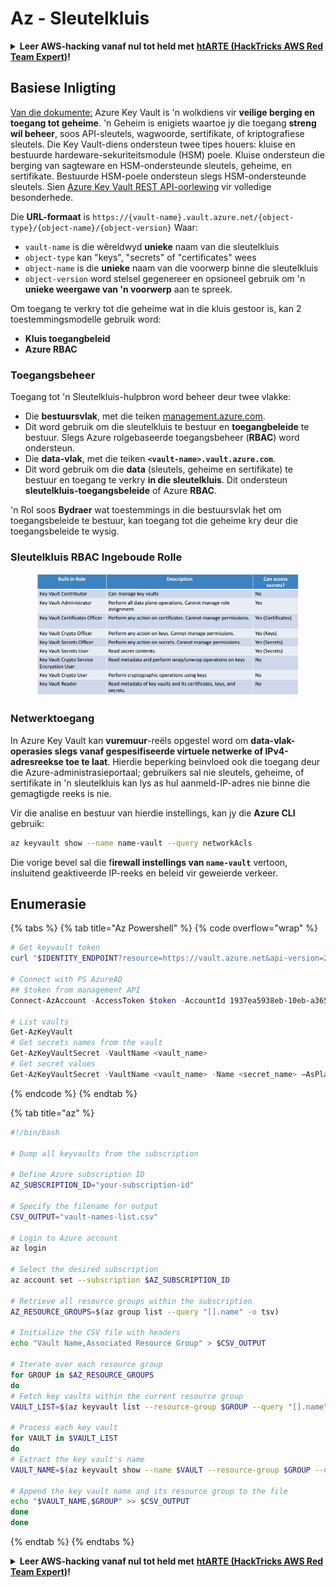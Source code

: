 # Az - Sleutelkluis

<details>

<summary><strong>Leer AWS-hacking vanaf nul tot held met</strong> <a href="https://training.hacktricks.xyz/courses/arte"><strong>htARTE (HackTricks AWS Red Team Expert)</strong></a><strong>!</strong></summary>

Ander maniere om HackTricks te ondersteun:

* As jy jou **maatskappy geadverteer wil sien in HackTricks** of **HackTricks in PDF wil aflaai** Kyk na die [**INSKRYWINGSPLANNE**](https://github.com/sponsors/carlospolop)!
* Kry die [**amptelike PEASS & HackTricks swag**](https://peass.creator-spring.com)
* Ontdek [**Die PEASS Familie**](https://opensea.io/collection/the-peass-family), ons versameling eksklusiewe [**NFTs**](https://opensea.io/collection/the-peass-family)
* **Sluit aan by die** 💬 [**Discord-groep**](https://discord.gg/hRep4RUj7f) of die [**telegram-groep**](https://t.me/peass) of **volg** ons op **Twitter** 🐦 [**@hacktricks\_live**](https://twitter.com/hacktricks\_live)**.**
* **Deel jou haktruuks deur PR's in te dien by die** [**HackTricks**](https://github.com/carlospolop/hacktricks) en [**HackTricks Cloud**](https://github.com/carlospolop/hacktricks-cloud) github-opslag.

</details>

## Basiese Inligting

[Van die dokumente:](https://learn.microsoft.com/en-us/azure/key-vault/general/basic-concepts) Azure Key Vault is 'n wolkdiens vir **veilige berging en toegang tot geheime**. 'n Geheim is enigiets waartoe jy die toegang **streng wil beheer**, soos API-sleutels, wagwoorde, sertifikate, of kriptografiese sleutels. Die Key Vault-diens ondersteun twee tipes houers: kluise en bestuurde hardeware-sekuriteitsmodule (HSM) poele. Kluise ondersteun die berging van sagteware en HSM-ondersteunde sleutels, geheime, en sertifikate. Bestuurde HSM-poele ondersteun slegs HSM-ondersteunde sleutels. Sien [Azure Key Vault REST API-oorlewing](https://learn.microsoft.com/en-us/azure/key-vault/general/about-keys-secrets-certificates) vir volledige besonderhede.

Die **URL-formaat** is `https://{vault-name}.vault.azure.net/{object-type}/{object-name}/{object-version}` Waar:

* `vault-name` is die wêreldwyd **unieke** naam van die sleutelkluis
* `object-type` kan "keys", "secrets" of "certificates" wees
* `object-name` is die **unieke** naam van die voorwerp binne die sleutelkluis
* `object-version` word stelsel gegenereer en opsioneel gebruik om 'n **unieke weergawe van 'n voorwerp** aan te spreek.

Om toegang te verkry tot die geheime wat in die kluis gestoor is, kan 2 toestemmingsmodelle gebruik word:

* **Kluis toegangbeleid**
* **Azure RBAC**

### Toegangsbeheer <a href="#access-control" id="access-control"></a>

Toegang tot 'n Sleutelkluis-hulpbron word beheer deur twee vlakke:

* Die **bestuursvlak**, met die teiken [management.azure.com](http://management.azure.com/).
* Dit word gebruik om die sleutelkluis te bestuur en **toegangbeleide** te bestuur. Slegs Azure rolgebaseerde toegangsbeheer (**RBAC**) word ondersteun.
* Die **data-vlak**, met die teiken **`<vault-name>.vault.azure.com`**.
* Dit word gebruik om die **data** (sleutels, geheime en sertifikate) te bestuur en toegang te verkry **in die sleutelkluis**. Dit ondersteun **sleutelkluis-toegangsbeleide** of Azure **RBAC**.

'n Rol soos **Bydraer** wat toestemmings in die bestuursvlak het om toegangsbeleide te bestuur, kan toegang tot die geheime kry deur die toegangsbeleide te wysig.

### Sleutelkluis RBAC Ingeboude Rolle <a href="#rbac-built-in-roles" id="rbac-built-in-roles"></a>

<figure><img src="../../../.gitbook/assets/image (27).png" alt=""><figcaption></figcaption></figure>

### Netwerktoegang

In Azure Key Vault kan **vuremuur**-reëls opgestel word om **data-vlak-operasies slegs vanaf gespesifiseerde virtuele netwerke of IPv4-adresreekse toe te laat**. Hierdie beperking beïnvloed ook die toegang deur die Azure-administrasieportaal; gebruikers sal nie sleutels, geheime, of sertifikate in 'n sleutelkluis kan lys as hul aanmeld-IP-adres nie binne die gemagtigde reeks is nie.

Vir die analise en bestuur van hierdie instellings, kan jy die **Azure CLI** gebruik:
```bash
az keyvault show --name name-vault --query networkAcls
```
Die vorige bevel sal die f**irewall instellings van `name-vault`** vertoon, insluitend geaktiveerde IP-reeks en beleid vir geweierde verkeer.

## Enumerasie

{% tabs %}
{% tab title="Az Powershell" %}
{% code overflow="wrap" %}
```powershell
# Get keyvault token
curl "$IDENTITY_ENDPOINT?resource=https://vault.azure.net&api-version=2017-09-01" -H secret:$IDENTITY_HEADER

# Connect with PS AzureAD
## $token from management API
Connect-AzAccount -AccessToken $token -AccountId 1937ea5938eb-10eb-a365-10abede52387 -KeyVaultAccessToken $keyvaulttoken

# List vaults
Get-AzKeyVault
# Get secrets names from the vault
Get-AzKeyVaultSecret -VaultName <vault_name>
# Get secret values
Get-AzKeyVaultSecret -VaultName <vault_name> -Name <secret_name> –AsPlainText
```
{% endcode %}
{% endtab %}

{% tab title="az" %}
```bash
#!/bin/bash

# Dump all keyvaults from the subscription

# Define Azure subscription ID
AZ_SUBSCRIPTION_ID="your-subscription-id"

# Specify the filename for output
CSV_OUTPUT="vault-names-list.csv"

# Login to Azure account
az login

# Select the desired subscription
az account set --subscription $AZ_SUBSCRIPTION_ID

# Retrieve all resource groups within the subscription
AZ_RESOURCE_GROUPS=$(az group list --query "[].name" -o tsv)

# Initialize the CSV file with headers
echo "Vault Name,Associated Resource Group" > $CSV_OUTPUT

# Iterate over each resource group
for GROUP in $AZ_RESOURCE_GROUPS
do
# Fetch key vaults within the current resource group
VAULT_LIST=$(az keyvault list --resource-group $GROUP --query "[].name" -o tsv)

# Process each key vault
for VAULT in $VAULT_LIST
do
# Extract the key vault's name
VAULT_NAME=$(az keyvault show --name $VAULT --resource-group $GROUP --query "name" -o tsv)

# Append the key vault name and its resource group to the file
echo "$VAULT_NAME,$GROUP" >> $CSV_OUTPUT
done
done
```
{% endtab %}
{% endtabs %}

<details>

<summary><strong>Leer AWS-hacking vanaf nul tot held met</strong> <a href="https://training.hacktricks.xyz/courses/arte"><strong>htARTE (HackTricks AWS Red Team Expert)</strong></a><strong>!</strong></summary>

Ander maniere om HackTricks te ondersteun:

* As jy wil sien dat jou **maatskappy geadverteer word in HackTricks** of **HackTricks aflaai in PDF-formaat** Kyk na die [**INSKRYWINGSPLANNE**](https://github.com/sponsors/carlospolop)!
* Kry die [**amptelike PEASS & HackTricks swag**](https://peass.creator-spring.com)
* Ontdek [**Die PEASS-familie**](https://opensea.io/collection/the-peass-family), ons versameling eksklusiewe [**NFT's**](https://opensea.io/collection/the-peass-family)
* **Sluit aan by die** 💬 [**Discord-groep**](https://discord.gg/hRep4RUj7f) of die [**telegram-groep**](https://t.me/peass) of **volg** ons op **Twitter** 🐦 [**@hacktricks\_live**](https://twitter.com/hacktricks\_live)**.**
* **Deel jou haktruuks deur PR's in te dien by die** [**HackTricks**](https://github.com/carlospolop/hacktricks) en [**HackTricks Cloud**](https://github.com/carlospolop/hacktricks-cloud) github-opslag. 

</details>
